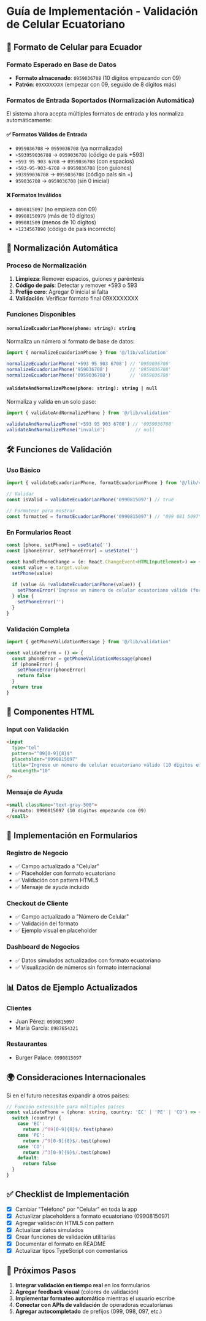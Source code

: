 # Guía de Implementación - Validación de Celular Ecuatoriano

## 📱 Formato de Celular para Ecuador

### Formato Esperado en Base de Datos
- **Formato almacenado**: `0959036708` (10 dígitos empezando con 09)
- **Patrón**: `09XXXXXXXX` (empezar con 09, seguido de 8 dígitos más)

### Formatos de Entrada Soportados (Normalización Automática)
El sistema ahora acepta múltiples formatos de entrada y los normaliza automáticamente:

#### ✅ Formatos Válidos de Entrada
- `0959036708` → `0959036708` (ya normalizado)
- `+593959036708` → `0959036708` (código de país +593)
- `+593 95 903 6708` → `0959036708` (con espacios)
- `+593-95-903-6708` → `0959036708` (con guiones)
- `593959036708` → `0959036708` (código país sin +)
- `959036708` → `0959036708` (sin 0 inicial)

#### ❌ Formatos Inválidos
- `0890815097` (no empieza con 09)
- `09908150979` (más de 10 dígitos)
- `099081509` (menos de 10 dígitos)
- `+1234567890` (código de país incorrecto)

## 🔄 Normalización Automática

### Proceso de Normalización
1. **Limpieza**: Remover espacios, guiones y paréntesis
2. **Código de país**: Detectar y remover +593 o 593
3. **Prefijo cero**: Agregar 0 inicial si falta
4. **Validación**: Verificar formato final 09XXXXXXXX

### Funciones Disponibles

#### `normalizeEcuadorianPhone(phone: string): string`
Normaliza un número al formato de base de datos:
```typescript
import { normalizeEcuadorianPhone } from '@/lib/validation'

normalizeEcuadorianPhone('+593 95 903 6708') // '0959036708'
normalizeEcuadorianPhone('959036708')        // '0959036708'
normalizeEcuadorianPhone('0959036708')       // '0959036708'
```

#### `validateAndNormalizePhone(phone: string): string | null`
Normaliza y valida en un solo paso:
```typescript
import { validateAndNormalizePhone } from '@/lib/validation'

validateAndNormalizePhone('+593 95 903 6708') // '0959036708'
validateAndNormalizePhone('invalid')           // null
```

## 🛠️ Funciones de Validación

### Uso Básico
```typescript
import { validateEcuadorianPhone, formatEcuadorianPhone } from '@/lib/validation'

// Validar
const isValid = validateEcuadorianPhone('0990815097') // true

// Formatear para mostrar
const formatted = formatEcuadorianPhone('0990815097') // "099 081 5097"
```

### En Formularios React
```typescript
const [phone, setPhone] = useState('')
const [phoneError, setPhoneError] = useState('')

const handlePhoneChange = (e: React.ChangeEvent<HTMLInputElement>) => {
  const value = e.target.value
  setPhone(value)
  
  if (value && !validateEcuadorianPhone(value)) {
    setPhoneError('Ingrese un número de celular ecuatoriano válido (formato: 0990815097)')
  } else {
    setPhoneError('')
  }
}
```

### Validación Completa
```typescript
import { getPhoneValidationMessage } from '@/lib/validation'

const validateForm = () => {
  const phoneError = getPhoneValidationMessage(phone)
  if (phoneError) {
    setPhoneError(phoneError)
    return false
  }
  return true
}
```

## 🎨 Componentes HTML

### Input con Validación
```html
<input
  type="tel"
  pattern="^09[0-9]{8}$"
  placeholder="0990815097"
  title="Ingrese un número de celular ecuatoriano válido (10 dígitos empezando con 09)"
  maxLength="10"
/>
```

### Mensaje de Ayuda
```html
<small className="text-gray-500">
  Formato: 0990815097 (10 dígitos empezando con 09)
</small>
```

## 🔧 Implementación en Formularios

### Registro de Negocio
- ✅ Campo actualizado a "Celular"
- ✅ Placeholder con formato ecuatoriano
- ✅ Validación con pattern HTML5
- ✅ Mensaje de ayuda incluido

### Checkout de Cliente
- ✅ Campo actualizado a "Número de Celular"
- ✅ Validación del formato
- ✅ Ejemplo visual en placeholder

### Dashboard de Negocios
- ✅ Datos simulados actualizados con formato ecuatoriano
- ✅ Visualización de números sin formato internacional

## 📊 Datos de Ejemplo Actualizados

### Clientes
- Juan Pérez: `0990815097`
- María García: `0987654321`

### Restaurantes
- Burger Palace: `0990815097`

## 🌍 Consideraciones Internacionales

Si en el futuro necesitas expandir a otros países:

```typescript
// Función extensible para múltiples países
const validatePhone = (phone: string, country: 'EC' | 'PE' | 'CO') => {
  switch (country) {
    case 'EC':
      return /^09[0-9]{8}$/.test(phone)
    case 'PE':
      return /^9[0-9]{8}$/.test(phone)
    case 'CO':
      return /^3[0-9]{9}$/.test(phone)
    default:
      return false
  }
}
```

## ✅ Checklist de Implementación

- [x] Cambiar "Teléfono" por "Celular" en toda la app
- [x] Actualizar placeholders a formato ecuatoriano (0990815097)
- [x] Agregar validación HTML5 con pattern
- [x] Actualizar datos simulados
- [x] Crear funciones de validación utilitarias
- [x] Documentar el formato en README
- [x] Actualizar tipos TypeScript con comentarios

## 🚀 Próximos Pasos

1. **Integrar validación en tiempo real** en los formularios
2. **Agregar feedback visual** (colores de validación)
3. **Implementar formateo automático** mientras el usuario escribe
4. **Conectar con APIs de validación** de operadoras ecuatorianas
5. **Agregar autocompletado** de prefijos (099, 098, 097, etc.)

